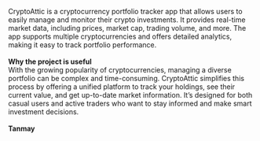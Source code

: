 CryptoAttic is a cryptocurrency portfolio tracker app that allows users to easily manage and monitor their crypto investments.
It provides real-time market data, including prices, market cap, trading volume, and more. The app supports multiple cryptocurrencies and offers detailed analytics, 
making it easy to track portfolio performance.
<br>
<br>
<b> Why the project is useful </b>
<br>
With the growing popularity of cryptocurrencies, managing a diverse portfolio can be complex and time-consuming. CryptoAttic simplifies this process by offering a unified 
platform to track your holdings, see their current value, and get up-to-date market information. It’s designed for both casual users and active traders who want to stay informed 
and make smart investment decisions.
<br>
<br>
<b> Tanmay </b>
